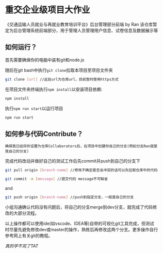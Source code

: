# 重交企业级项目大作业 
《交通运输人员就业与再就业教育培训平台》后台管理部分前端 by Ran
该仓库暂定为后台管理系统前端部分，用于管理人员管理用户信息、试卷信息及数据展示等
## 如何运行？
首先需要确保你的电脑中装有git和node.js

随后在git bash中执行`git clone`拉取本项目至项目文件夹

```bash
git clone [url] //此处url为仓库url，目前暂时使用https方式
```

在项目文件夹终端执行`npm install`以安装项目依赖:

```bash
npm install
```

执行`npm run start`以运行项目

```bash
npm run start
```

## 如何参与代码Contribute？

    确保我已经将你设置为仓库Collaborators后，在项目中创建你自己的分支(例如分支Ran就是我自己的分支)
完成代码改动并做好自己的测试工作后先commit并push到自己的分支下
```bash
git pull origin [branch-name] //修改不确定是否会冲突的话可以先拉取仓库中的代码 branch-name是你的分支名

git commit -m [message] //提交代码 message不可缺省
```
and

```bash
git push origin [branch-name] //push到指定分支，一般是自己的分支
```
小组沟通确认代码没有问题后，将自己的分支merge到dev分支，就完成了代码修改的大部分流程。

以上操作都可以使用ide(如vscode、IDEA等)自带的可视化git工具完成，但测试时尽量先避免修改dev或master的操作，熟练后再修改这两个分支。更多操作自行参考网上有关git的教程。

*真的学不完了TAT*




